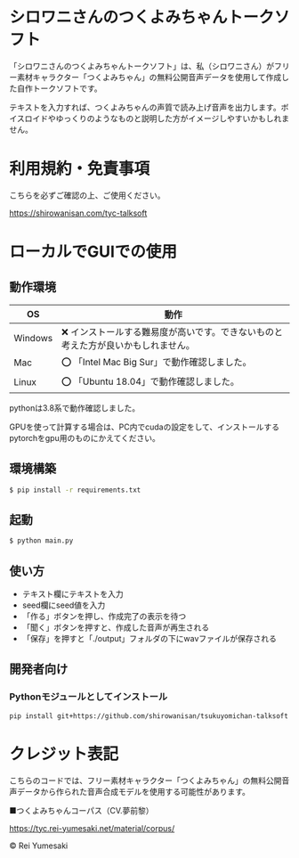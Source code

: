 # シロワニさんのつくよみちゃんトークソフト

「シロワニさんのつくよみちゃんトークソフト」は、私（シロワニさん）がフリー素材キャラクター「つくよみちゃん」の無料公開音声データを使用して作成した自作トークソフトです。

テキストを入力すれば、つくよみちゃんの声質で読み上げ音声を出力します。ボイスロイドやゆっくりのようなものと説明した方がイメージしやすいかもしれません。

# 利用規約・免責事項

こちらを必ずご確認の上、ご使用ください。

https://shirowanisan.com/tyc-talksoft

# ローカルでGUIでの使用

## 動作環境

| OS      | 動作 |
| ------- | ---------------------------------------------------------- |
| Windows | ❌ インストールする難易度が高いです。できないものと考えた方が良いかもしれません。 |
| Mac     | ⭕ 「Intel Mac Big Sur」で動作確認しました。 |
| Linux   | ⭕️ 「Ubuntu 18.04」で動作確認しました。 |

pythonは3.8系で動作確認しました。

GPUを使って計算する場合は、PC内でcudaの設定をして、インストールするpytorchをgpu用のものにかえてください。

## 環境構築

```bash
$ pip install -r requirements.txt
```

## 起動

```bash
$ python main.py
```

## 使い方

- テキスト欄にテキストを入力
- seed欄にseed値を入力
- 「作る」ボタンを押し、作成完了の表示を待つ
- 「聞く」ボタンを押すと、作成した音声が再生される
- 「保存」を押すと「./output」フォルダの下にwavファイルが保存される

## 開発者向け
### Pythonモジュールとしてインストール
```
pip install git+https://github.com/shirowanisan/tsukuyomichan-talksoft
```

# クレジット表記

こちらのコードでは、フリー素材キャラクター「つくよみちゃん」の無料公開音声データから作られた音声合成モデルを使用する可能性があります。

■つくよみちゃんコーパス（CV.夢前黎）

https://tyc.rei-yumesaki.net/material/corpus/

© Rei Yumesaki
